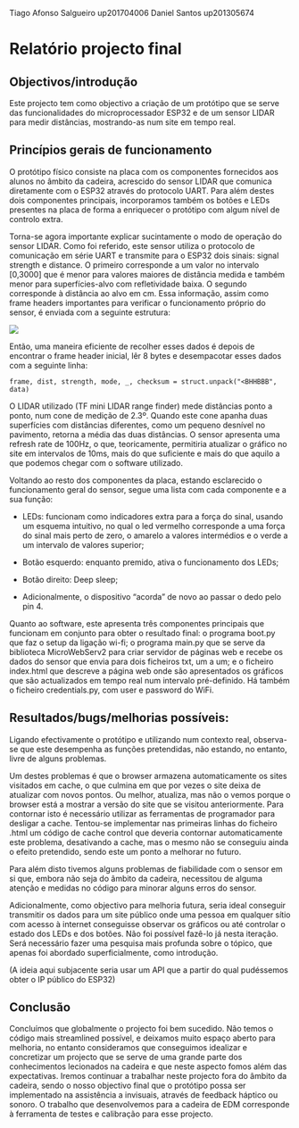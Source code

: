 ﻿Tiago Afonso Salgueiro up201704006
Daniel Santos up201305674

# Relatório projecto final

## Objectivos/introdução
Este projecto tem como objectivo a criação de um protótipo que se serve das funcionalidades do microprocessador ESP32 e de um sensor LIDAR para medir distâncias, mostrando-as num site em tempo real.

## Princípios gerais de funcionamento
O protótipo físico consiste na placa com os componentes fornecidos aos alunos no âmbito da cadeira, acrescido do sensor LIDAR que comunica diretamente com o ESP32 através do protocolo UART. Para além destes dois componentes principais, incorporamos também os botões e LEDs presentes na placa de forma a enriquecer o protótipo com algum nível de controlo extra.

Torna-se agora importante explicar sucintamente o modo de operação do sensor LIDAR. Como foi referido, este sensor utiliza o protocolo de comunicação em série UART e transmite para o ESP32 dois sinais: signal strength e distance. O primeiro corresponde a um valor no intervalo [0,3000] que é menor para valores maiores de distância medida e também menor para superfícies-alvo com refletividade baixa. O segundo corresponde à distância ao alvo em cm.
Essa informação, assim como frame headers importantes para verificar o funcionamento próprio do sensor, é enviada com a seguinte estrutura:

![](https://lh4.googleusercontent.com/TVWI5IDa2AG0UOkJygZQ7jWRJ7kP4cC4XG51f39dB2RPMU4N1VlFSMrnsGPfZ0rNvZeuVGAVdkLphMzUEic7lPwgcozrlSmKLDiea0eqA_WRhKqwnRQall8t2-FSypxoml3LOPUL)

Então, uma maneira eficiente de recolher esses dados é depois de encontrar o frame header inicial, lêr 8 bytes e desempacotar esses dados com a seguinte linha:

    frame, dist, strength, mode, _, checksum = struct.unpack("<BHHBBB", data)

O LIDAR utilizado (TF mini LIDAR range finder) mede distâncias ponto a ponto, num cone de medição de 2.3º. Quando este cone apanha duas superfícies com distâncias diferentes, como um pequeno desnível no pavimento, retorna a média das duas distâncias. O sensor apresenta uma refresh rate de 100Hz, o que, teoricamente, permitiria atualizar o gráfico no site em intervalos de 10ms,  mais do que suficiente e mais do que aquilo a que podemos chegar com o software utilizado.

Voltando ao resto dos componentes da placa, estando esclarecido o funcionamento geral do sensor, segue uma lista com cada componente e a sua função:

-   LEDs: funcionam como indicadores extra para a força do sinal, usando um esquema intuitivo, no qual o led vermelho corresponde a uma força do sinal mais perto de zero, o amarelo a valores intermédios e o verde a um intervalo de valores superior;
    
-   Botão esquerdo: enquanto premido, ativa o funcionamento dos LEDs;
    
-   Botão direito: Deep sleep;
    
-   Adicionalmente, o dispositivo “acorda” de novo ao passar o dedo pelo pin 4.
   
Quanto ao software, este apresenta três componentes principais que funcionam em conjunto para obter o resultado final: o programa boot.py que faz o setup da ligação wi-fi; o programa main.py que se serve da biblioteca MicroWebServ2 para criar servidor de páginas web e recebe os dados do sensor que envia para dois ficheiros txt, um a um; e o ficheiro index.html que descreve a página web onde são apresentados os gráficos que são actualizados em tempo real num intervalo pré-definido. Há também o ficheiro credentials.py, com user e password do WiFi.

## Resultados/bugs/melhorias possíveis:

Ligando efectivamente o protótipo e utilizando num contexto real, observa-se que este desempenha as funções pretendidas, não estando, no entanto, livre de alguns problemas.  

Um destes problemas é que o browser armazena automaticamente os sites visitados em cache, o que culmina em que por vezes o site deixa de atualizar com novos pontos. Ou melhor, atualiza, mas não o vemos porque o browser está a mostrar a versão do site que se visitou anteriormente. Para contornar isto é necessário  utilizar as ferramentas de programador para desligar a cache. Tentou-se implementar nas primeiras linhas do ficheiro .html um código de cache control que deveria contornar automaticamente este problema, desativando a cache, mas o mesmo não se conseguiu ainda o efeito pretendido, sendo este um ponto a melhorar no futuro.

Para além disto tivemos alguns problemas de fiabilidade com o sensor em si que, embora não seja do âmbito da cadeira, necessitou de alguma atenção e medidas no código para minorar alguns erros do sensor.

Adicionalmente, como objectivo para melhoria futura, seria ideal conseguir transmitir os dados para um site público onde uma pessoa em qualquer sítio com acesso à internet conseguisse observar os gráficos ou até controlar o estado dos LEDs e dos botões. Não foi possível fazê-lo já nesta iteração. Será necessário fazer uma pesquisa mais profunda sobre o tópico, que apenas foi abordado superficialmente, como introdução.

(A ideia aqui subjacente seria usar um API que a partir do qual pudéssemos obter o IP público do ESP32)

## Conclusão
Concluímos que globalmente o projecto foi bem sucedido. Não temos o código mais streamlined possível, e deixamos muito espaço aberto para melhoria, no entanto consideramos que conseguimos idealizar e concretizar um projecto que se serve de uma grande parte dos conhecimentos lecionados na cadeira e que neste aspecto fomos além das expectativas. Iremos continuar a trabalhar neste projecto fora do âmbito da cadeira, sendo o nosso objectivo final que o protótipo possa ser implementado na assistência a invisuais, através de feedback háptico ou sonoro. O trabalho que desenvolvemos para a cadeira de EDM corresponde à ferramenta de testes e calibração para esse projecto.
